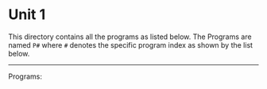 # Unit 1

This directory contains all the programs as listed below. The Programs are named `P#` where `#` denotes the specific program index as shown by the list below.
___

Programs:
